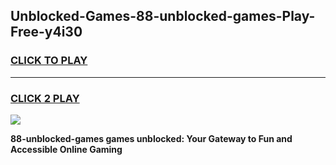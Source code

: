 
## Unblocked-Games-88-unblocked-games-Play-Free-y4i30
<h3>
<a href="https://premium76.site?title=88-unblocked-games&ref=09A">CLICK TO PLAY</a></h3>
<hr>

<h3>
<a href="https://premium76.site?title=88-unblocked-games&ref=09A">CLICK 2 PLAY</a>
  
</h3>

<a href="https://premium76.site?title=88-unblocked-games&ref=09A"><img src="https://clearcache.store/games.png"></a>


**88-unblocked-games games unblocked: Your Gateway to Fun and Accessible Online Gaming**
